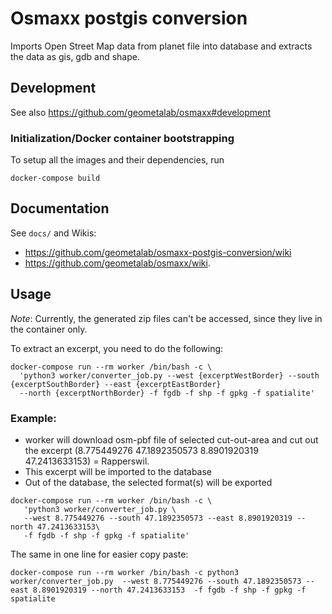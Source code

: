 ﻿# Osmaxx postgis conversion

Imports Open Street Map data from planet file into database and extracts the data as gis, gdb and shape.


## Development

See also https://github.com/geometalab/osmaxx#development

### Initialization/Docker container bootstrapping

To setup all the images and their dependencies, run

```shell
docker-compose build
```


## Documentation

See `docs/` and Wikis:
- https://github.com/geometalab/osmaxx-postgis-conversion/wiki
- https://github.com/geometalab/osmaxx/wiki.


## Usage

*Note*: Currently, the generated zip files can't be accessed, since they live in the container only.

To extract an excerpt, you need to do the following:

```shell
docker-compose run --rm worker /bin/bash -c \
  'python3 worker/converter_job.py --west {excerptWestBorder} --south {excerptSouthBorder} --east {excerptEastBorder}  
  --north {excerptNorthBorder} -f fgdb -f shp -f gpkg -f spatialite'
```

### Example: 

* worker will download osm-pbf file of selected cut-out-area and cut out the 
  excerpt (8.775449276 47.1892350573 8.8901920319 47.2413633153) = Rapperswil.
* This excerpt will be imported to the database
* Out of the database, the selected format(s) will be exported

```shell
docker-compose run --rm worker /bin/bash -c \
   'python3 worker/converter_job.py \
   --west 8.775449276 --south 47.1892350573 --east 8.8901920319 --north 47.2413633153\
   -f fgdb -f shp -f gpkg -f spatialite'
```

The same in one line for easier copy paste:
```shell
docker-compose run --rm worker /bin/bash -c python3 worker/converter_job.py  --west 8.775449276 --south 47.1892350573 --east 8.8901920319 --north 47.2413633153  -f fgdb -f shp -f gpkg -f spatialite
```